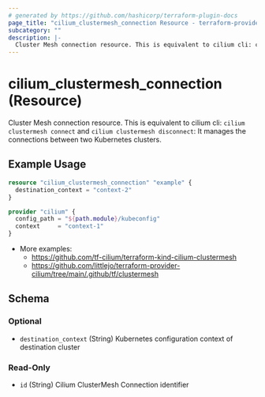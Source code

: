 ```yaml
---
# generated by https://github.com/hashicorp/terraform-plugin-docs
page_title: "cilium_clustermesh_connection Resource - terraform-provider-cilium"
subcategory: ""
description: |-
  Cluster Mesh connection resource. This is equivalent to cilium cli: cilium clustermesh connect and cilium clustermesh disconnect: It manages the connections between two Kubernetes clusters.
---
```


# cilium_clustermesh_connection (Resource)

Cluster Mesh connection resource. This is equivalent to cilium cli: `cilium clustermesh connect` and `cilium clustermesh disconnect`: It manages the connections between two Kubernetes clusters.

## Example Usage

```terraform
resource "cilium_clustermesh_connection" "example" {
  destination_context = "context-2"
}

provider "cilium" {
  config_path = "${path.module}/kubeconfig"
  context     = "context-1"
}
```

* More examples:
  * https://github.com/tf-cilium/terraform-kind-cilium-clustermesh
  * https://github.com/littlejo/terraform-provider-cilium/tree/main/.github/tf/clustermesh

<!-- schema generated by tfplugindocs -->

## Schema

### Optional

- `destination_context` (String) Kubernetes configuration context of destination cluster

### Read-Only

- `id` (String) Cilium ClusterMesh Connection identifier
